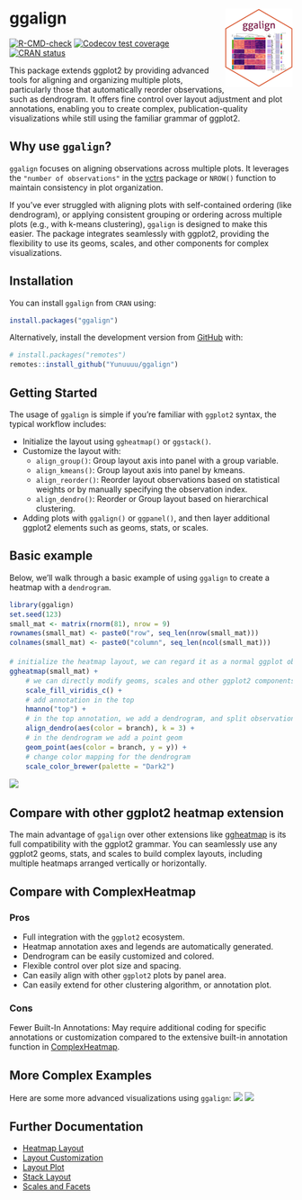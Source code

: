 
<!-- README.md is generated from README.Rmd. Please edit that file -->

# ggalign <a href="https://yunuuuu.github.io/ggalign/"><img src="man/figures/logo.png" align="right" height="139" alt="ggalign website" /></a>

<!-- badges: start -->

[![R-CMD-check](https://github.com/Yunuuuu/ggalign/actions/workflows/R-CMD-check.yaml/badge.svg)](https://github.com/Yunuuuu/ggalign/actions/workflows/R-CMD-check.yaml)
[![Codecov test
coverage](https://codecov.io/gh/Yunuuuu/ggalign/branch/main/graph/badge.svg)](https://app.codecov.io/gh/Yunuuuu/ggalign?branch=main)
[![CRAN
status](https://www.r-pkg.org/badges/version/ggalign)](https://CRAN.R-project.org/package=ggalign)
<!-- badges: end -->

This package extends ggplot2 by providing advanced tools for aligning
and organizing multiple plots, particularly those that automatically
reorder observations, such as dendrogram. It offers fine control over
layout adjustment and plot annotations, enabling you to create complex,
publication-quality visualizations while still using the familiar
grammar of ggplot2.

## Why use `ggalign`?

`ggalign` focuses on aligning observations across multiple plots. It
leverages the `"number of observations"` in the
[vctrs](https://vctrs.r-lib.org/reference/vec_size.html) package or
`NROW()` function to maintain consistency in plot organization.

If you’ve ever struggled with aligning plots with self-contained
ordering (like dendrogram), or applying consistent grouping or ordering
across multiple plots (e.g., with k-means clustering), `ggalign` is
designed to make this easier. The package integrates seamlessly with
ggplot2, providing the flexibility to use its geoms, scales, and other
components for complex visualizations.

## Installation

You can install `ggalign` from `CRAN` using:

``` r
install.packages("ggalign")
```

Alternatively, install the development version from
[GitHub](https://github.com/Yunuuuu/ggalign) with:

``` r
# install.packages("remotes")
remotes::install_github("Yunuuuu/ggalign")
```

## Getting Started

The usage of `ggalign` is simple if you’re familiar with `ggplot2`
syntax, the typical workflow includes:

- Initialize the layout using `ggheatmap()` or `ggstack()`.
- Customize the layout with:
  - `align_group()`: Group layout axis into panel with a group variable.
  - `align_kmeans()`: Group layout axis into panel by kmeans.
  - `align_reorder()`: Reorder layout observations based on statistical
    weights or by manually specifying the observation index.
  - `align_dendro()`: Reorder or Group layout based on hierarchical
    clustering.
- Adding plots with `ggalign()` or `ggpanel()`, and then layer
  additional ggplot2 elements such as geoms, stats, or scales.

## Basic example

Below, we’ll walk through a basic example of using `ggalign` to create a
heatmap with a `dendrogram`.

``` r
library(ggalign)
set.seed(123)
small_mat <- matrix(rnorm(81), nrow = 9)
rownames(small_mat) <- paste0("row", seq_len(nrow(small_mat)))
colnames(small_mat) <- paste0("column", seq_len(ncol(small_mat)))

# initialize the heatmap layout, we can regard it as a normal ggplot object
ggheatmap(small_mat) + 
    # we can directly modify geoms, scales and other ggplot2 components
    scale_fill_viridis_c() +
    # add annotation in the top
    hmanno("top") +
    # in the top annotation, we add a dendrogram, and split observations into 3 groups
    align_dendro(aes(color = branch), k = 3) +
    # in the dendrogram we add a point geom
    geom_point(aes(color = branch, y = y)) +
    # change color mapping for the dendrogram
    scale_color_brewer(palette = "Dark2")
```

![](https://yunuuuu.github.io/ggalign/articles/complete-examples_files/figure-html/unnamed-chunk-3-1.png)

## Compare with other ggplot2 heatmap extension

The main advantage of `ggalign` over other extensions like
[ggheatmap](https://github.com/XiaoLuo-boy/ggheatmap) is its full
compatibility with the ggplot2 grammar. You can seamlessly use any
ggplot2 geoms, stats, and scales to build complex layouts, including
multiple heatmaps arranged vertically or horizontally.

## Compare with ComplexHeatmap

### Pros

- Full integration with the `ggplot2` ecosystem.
- Heatmap annotation axes and legends are automatically generated.
- Dendrogram can be easily customized and colored.
- Flexible control over plot size and spacing.
- Can easily align with other `ggplot2` plots by panel area.
- Can easily extend for other clustering algorithm, or annotation plot.

### Cons

Fewer Built-In Annotations: May require additional coding for specific
annotations or customization compared to the extensive built-in
annotation function in
[ComplexHeatmap](https://github.com/jokergoo/ComplexHeatmap).

## More Complex Examples

Here are some more advanced visualizations using `ggalign`:
![](https://yunuuuu.github.io/ggalign/articles/more-examples_files/figure-html/unnamed-chunk-3-1.png)
![](https://yunuuuu.github.io/ggalign/articles/more-examples_files/figure-html/unnamed-chunk-2-1.png)

## Further Documentation

- [Heatmap
  Layout](https://yunuuuu.github.io/ggalign/articles/heatmap-layout.html)
- [Layout
  Customization](https://yunuuuu.github.io/ggalign/articles/layout-customize.html)
- [Layout
  Plot](https://yunuuuu.github.io/ggalign/articles/layout-plot.html)
- [Stack
  Layout](https://yunuuuu.github.io/ggalign/articles/stack-layout.html)
- [Scales and
  Facets](https://yunuuuu.github.io/ggalign/articles/scales-and-facets.html)
